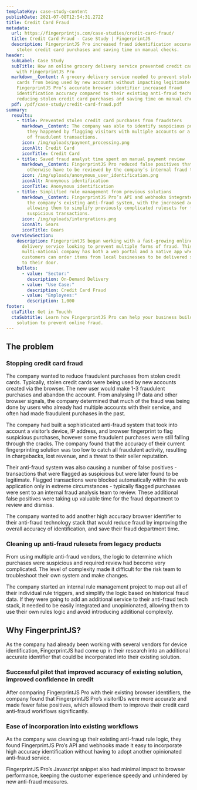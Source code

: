 ```yaml
---
templateKey: case-study-content
publishDate: 2021-07-08T12:54:31.272Z
title: Credit Card Fraud
metadata:
  url: https://fingerprintjs.com/case-studies/credit-card-fraud/
  title: Credit Card Fraud - Case Study | FingerprintJS
  description: FingerprintJS Pro increased fraud identification accuracy. reducing
    stolen credit card purchases and saving time on manual checks.
header:
  subLabel: Case Study
  subTitle: How an online grocery delivery service prevented credit card fraud
    with FingerprintJS Pro
  markdown__Content: A grocery delivery service needed to prevent stolen credit
    cards from being used by new accounts without impacting legitimate users.
    FingerprintJS Pro’s accurate browser identifier increased fraud
    identification accuracy compared to their existing anti-fraud technology,
    reducing stolen credit card purchases and saving time on manual checks.
  pdf: /pdf/case-study/credit-card-fraud.pdf
summary:
  results:
    - title: Prevented stolen credit card purchases from fraudsters
      markdown__Content: The company was able to identify suspicious purchases before
        they happened by flagging visitors with multiple accounts or a history
        of fraudulent transactions.
      icon: /img/uploads/payment_processing.png
      iconAlt: Credit Card
      iconTitle: Credit Card
    - title: Saved fraud analyst time spent on manual payment review
      markdown__Content: FingerprintJS Pro reduced false positives that would
        otherwise have to be reviewed by the company’s internal fraud team
      icon: /img/uploads/anonymous_user_identification.png
      iconAlt: Anonymous identification
      iconTitle: Anonymous identification
    - title: Simplified rule management from previous solutions
      markdown__Content: FingerprintJS Pro’s API and webhooks integrated easily into
        the company’s existing anti-fraud system, with the increased accuracy
        allowing them to simplify previously complicated rulesets for flagging
        suspicious transactions.
      icon: /img/uploads/intergrations.png
      iconAlt: Gears
      iconTitle: Gears
  overviewSection:
    description: FingerprintJS began working with a fast-growing online grocery
      delivery service looking to prevent multiple forms of fraud. This
      multi-national company has both a web portal and a native app where
      customers can order items from local businesses to be delivered same-day
      to their door.
    bullets:
      - value: "Sector:"
        description: On-Demand Delivery
      - value: "Use Case:"
        description: Credit Card Fraud
      - value: "Employees:"
        description: 1,000
footer:
  ctaTitle: Get in Touchh
  ctaSubtitle: Learn how FingerprintJS Pro can help your business build a custom
    solution to prevent online fraud.
---
```

## The problem

### Stopping credit card fraud

The company wanted to reduce fraudulent purchases from stolen credit cards. Typically, stolen credit cards were being used by new accounts created via the browser. The new user would make 1-3 fraudulent purchases and abandon the account. From analysing IP data and other browser signals, the company determined that much of the fraud was being done by users who already had multiple accounts with their service, and often had made fraudulent purchases in the past.

The company had built a sophisticated anti-fraud system that took into account a visitor’s device, IP address, and browser fingerprint to flag suspicious purchases, however some fraudulent purchases were still falling through the cracks. The company found that the accuracy of their current fingerprinting solution was too low to catch all fraudulent activity, resulting in chargebacks, lost revenue, and a threat to their seller reputation.

Their anti-fraud system was also causing a number of false positives - transactions that were flagged as suspicious but were later found to be legitimate. Flagged transactions were blocked automatically within the web application only in extreme circumstances - typically flagged purchases were sent to an internal fraud analysis team to review. These additional false positives were taking up valuable time for the fraud department to review and dismiss.

The company wanted to add another high accuracy browser identifier to their anti-fraud technology stack that would reduce fraud by improving the overall accuracy of identification, and save their fraud department time.

### Cleaning up anti-fraud rulesets from legacy products

From using multiple anti-fraud vendors, the logic to determine which purchases were suspicious and required review had become very complicated. The level of complexity made it difficult for the risk team to troubleshoot their own system and make changes.

The company started an internal rule management project to map out all of their individual rule triggers, and simplify the logic based on historical fraud data. If they were going to add an additional service to their anti-fraud tech stack, it needed to be easily integrated and unopinionated, allowing them to use their own rules logic and avoid introducing additional complexity.

## Why FingerprintJS?

As the company had already been working with several vendors for device identification, FingerprintJS had come up in their research into an additional accurate identifier that could be incorporated into their existing solution.

### Successful pilot that improved accuracy of existing solution, improved confidence in credit

After comparing FingerprintJS Pro with their existing browser identifiers, the company found that FingerprintJS Pro’s visitorIDs were more accurate and made fewer false positives, which allowed them to improve their credit card anti-fraud workflows significantly.

### Ease of incorporation into existing workflows

As the company was cleaning up their existing anti-fraud rule logic, they found FingerprintJS Pro’s API and webhooks made it easy to incorporate high accuracy identification without having to adopt another opinionated anti-fraud service.

FingerprintJS Pro’s Javascript snippet also had minimal impact to browser performance, keeping the customer experience speedy and unhindered by new anti-fraud measures.


